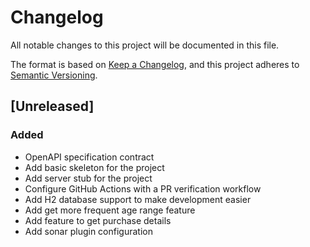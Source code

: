# Changelog

All notable changes to this project will be documented in this file.

The format is based on [Keep a Changelog](https://keepachangelog.com/en/1.0.0/),
and this project adheres to [Semantic Versioning](https://semver.org/spec/v2.0.0.html).

## [Unreleased]

### Added

- OpenAPI specification contract
- Add basic skeleton for the project
- Add server stub for the project
- Configure GitHub Actions with a PR verification workflow
- Add H2 database support to make development easier
- Add get more frequent age range feature
- Add feature to get purchase details
- Add sonar plugin configuration
